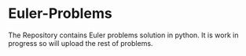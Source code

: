 # Euler-Problems
The Repository contains Euler problems solution in python. 
It is work in progress so will upload the rest of problems.
